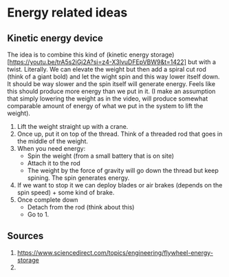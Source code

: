 # Energy related ideas

## Kinetic energy device
The idea is to combine this kind of (kinetic energy storage)[https://youtu.be/trA5s2iGj2A?si=z4-X3lvuDFEpVBW9&t=1422] but with a twist. Literally. 
We can elevate the weight but then add a spiral cut rod (think of a giant bold) and let the wight spin and this way lower itself down. 
It should be way slower and the spin itself will generate energy. Feels like this should produce more energy than we put in it. 
(I make an assumption that simply lowering the weight as in the video, will produce somewhat comparable amount of energy of what we put in the system to lift the weight).

1. Lift the weight straight up with a crane.
2. Once up, put it on top of the thread. Think of a threaded rod that goes in the middle of the weight.
3. When you need energy:
   - Spin the weight (from a small battery that is on site)
   - Attach it to the rod
   - The weight by the force of gravity will go down the thread but keep spining. The spin generates energy.
4. If we want to stop it we can deploy blades or air brakes (depends on the spin speed) + some kind of brake.
5. Once complete down
   - Detach from the rod (think about this)
   - Go to 1.


## Sources
1. https://www.sciencedirect.com/topics/engineering/flywheel-energy-storage
2. 
